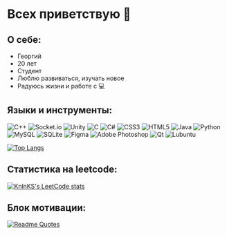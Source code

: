 # Всех приветствую 👋

## О себе:
- Георгий
- 20 лет
- Студент
- Люблю развиваться, изучать новое
- Радуюсь жизни и работе с 💻

## Языки и инструменты:
![C++](https://img.shields.io/badge/-C++-090909?style=for-the-badge&logo=C%2b%2b&logoColor=6296CC)
![Socket.io](https://img.shields.io/badge/Socket.io-black?style=for-the-badge&logo=socket.io&badgeColor=010101)
![Unity](https://img.shields.io/badge/unity-%23000000.svg?style=for-the-badge&logo=unity&logoColor=white)
![C](https://img.shields.io/badge/c-%2300599C.svg?style=for-the-badge&logo=c&logoColor=white)
![C#](https://img.shields.io/badge/c%23-%23239120.svg?style=for-the-badge&logo=c-sharp&logoColor=white)
![CSS3](https://img.shields.io/badge/css3-%231572B6.svg?style=for-the-badge&logo=css3&logoColor=white)
![HTML5](https://img.shields.io/badge/html5-%23E34F26.svg?style=for-the-badge&logo=html5&logoColor=white)
![Java](https://img.shields.io/badge/java-%23ED8B00.svg?style=for-the-badge&logo=openjdk&logoColor=white)
![Python](https://img.shields.io/badge/python-3670A0?style=for-the-badge&logo=python&logoColor=ffdd54)
![MySQL](https://img.shields.io/badge/mysql-%2300f.svg?style=for-the-badge&logo=mysql&logoColor=white)
![SQLite](https://img.shields.io/badge/sqlite-%2307405e.svg?style=for-the-badge&logo=sqlite&logoColor=white)
![Figma](https://img.shields.io/badge/figma-%23F24E1E.svg?style=for-the-badge&logo=figma&logoColor=white)
![Adobe Photoshop](https://img.shields.io/badge/adobe%20photoshop-%2331A8FF.svg?style=for-the-badge&logo=adobe%20photoshop&logoColor=white)
![Qt](https://img.shields.io/badge/Qt-%23217346.svg?style=for-the-badge&logo=Qt&logoColor=white)
![Lubuntu](https://img.shields.io/badge/-Lubuntu-%230065C2?style=for-the-badge&logo=lubuntu&logoColor=white)

[![Top Langs](https://github-readme-stats.vercel.app/api/top-langs/?username=Gooooosha&layout=compact&theme=dark)](https://github.com/anuraghazra/github-readme-stats)

## Статистика на leetcode:
[![KnlnKS's LeetCode stats](https://leetcode-stats-six.vercel.app/api?username=lyhtyrageorgiu&theme=dark)](https://github.com/KnlnKS/leetcode-stats)

## Блок мотивации:
[![Readme Quotes](https://quotes-github-readme.vercel.app/api?type=horizontal&theme=dark)](https://github.com/piyushsuthar/github-readme-quotes)
